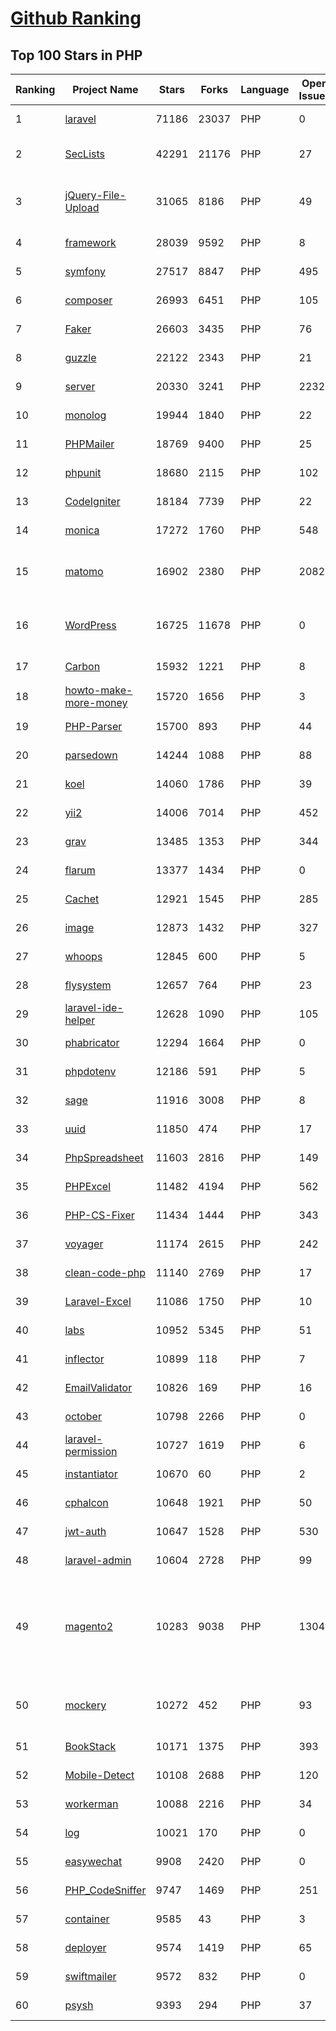 [Github Ranking](../README.md)
==========

## Top 100 Stars in PHP

| Ranking | Project Name | Stars | Forks | Language | Open Issues | Description | Last Commit |
| ------- | ------------ | ----- | ----- | -------- | ----------- | ----------- | ----------- |
| 1 | [laravel](https://github.com/laravel/laravel) | 71186 | 23037 | PHP | 0 | Laravel is a web application framework with expressive, elegant syntax. We’ve already laid the foundation for your next big idea — freeing you to create without sweating the small things. | 2022-10-12T12:11:56Z |
| 2 | [SecLists](https://github.com/danielmiessler/SecLists) | 42291 | 21176 | PHP | 27 | SecLists is the security tester's companion. It's a collection of multiple types of lists used during security assessments, collected in one place. List types include usernames, passwords, URLs, sensitive data patterns, fuzzing payloads, web shells, and many more. | 2022-10-13T10:20:22Z |
| 3 | [jQuery-File-Upload](https://github.com/blueimp/jQuery-File-Upload) | 31065 | 8186 | PHP | 49 | File Upload widget with multiple file selection, drag&drop support, progress bar, validation and preview images, audio and video for jQuery. Supports cross-domain, chunked and resumable file uploads. Works with any server-side platform (Google App Engine, PHP, Python, Ruby on Rails, Java, etc.) that supports standard HTML form file uploads. | 2021-09-30T11:44:03Z |
| 4 | [framework](https://github.com/laravel/framework) | 28039 | 9592 | PHP | 8 | The Laravel Framework. | 2022-10-14T01:14:45Z |
| 5 | [symfony](https://github.com/symfony/symfony) | 27517 | 8847 | PHP | 495 | The Symfony PHP framework | 2022-10-13T21:19:23Z |
| 6 | [composer](https://github.com/composer/composer) | 26993 | 6451 | PHP | 105 | Dependency Manager for PHP | 2022-10-13T14:57:56Z |
| 7 | [Faker](https://github.com/fzaninotto/Faker) | 26603 | 3435 | PHP | 76 | Faker is a PHP library that generates fake data for you | 2022-07-11T08:30:23Z |
| 8 | [guzzle](https://github.com/guzzle/guzzle) | 22122 | 2343 | PHP | 21 | Guzzle, an extensible PHP HTTP client | 2022-09-26T09:25:54Z |
| 9 | [server](https://github.com/nextcloud/server) | 20330 | 3241 | PHP | 2232 | ☁️ Nextcloud server, a safe home for all your data | 2022-10-14T02:15:15Z |
| 10 | [monolog](https://github.com/Seldaek/monolog) | 19944 | 1840 | PHP | 22 | Sends your logs to files, sockets, inboxes, databases and various web services | 2022-10-13T20:51:28Z |
| 11 | [PHPMailer](https://github.com/PHPMailer/PHPMailer) | 18769 | 9400 | PHP | 25 | The classic email sending library for PHP | 2022-10-13T22:05:45Z |
| 12 | [phpunit](https://github.com/sebastianbergmann/phpunit) | 18680 | 2115 | PHP | 102 | The PHP Unit Testing framework. | 2022-10-13T11:10:28Z |
| 13 | [CodeIgniter](https://github.com/bcit-ci/CodeIgniter) | 18184 | 7739 | PHP | 22 | Open Source PHP Framework (originally from EllisLab) | 2022-10-07T11:56:18Z |
| 14 | [monica](https://github.com/monicahq/monica) | 17272 | 1760 | PHP | 548 | Personal CRM. Remember everything about your friends, family and business relationships. | 2022-10-10T11:03:31Z |
| 15 | [matomo](https://github.com/matomo-org/matomo) | 16902 | 2380 | PHP | 2082 | Liberating Web Analytics. Star us on Github? +1. Matomo is the leading open alternative to Google Analytics that gives you full control over your data. Matomo lets you easily collect data from websites & apps and visualise this data and extract insights. Privacy is built-in. We love Pull Requests!  | 2022-10-14T03:01:58Z |
| 16 | [WordPress](https://github.com/WordPress/WordPress) | 16725 | 11678 | PHP | 0 | WordPress, Git-ified. This repository is just a mirror of the WordPress subversion repository. Please do not send pull requests. Submit pull requests to https://github.com/WordPress/wordpress-develop and patches to https://core.trac.wordpress.org/ instead. | 2022-10-13T17:52:05Z |
| 17 | [Carbon](https://github.com/briannesbitt/Carbon) | 15932 | 1221 | PHP | 8 | A simple PHP API extension for DateTime. | 2022-10-09T21:25:17Z |
| 18 | [howto-make-more-money](https://github.com/easychen/howto-make-more-money) | 15720 | 1656 | PHP | 3 | 程序员如何优雅的挣零花钱，2.0版，升级为小书了。Most of this not work outside China , so no English translate | 2022-06-18T17:00:20Z |
| 19 | [PHP-Parser](https://github.com/nikic/PHP-Parser) | 15700 | 893 | PHP | 44 | A PHP parser written in PHP | 2022-09-27T17:29:46Z |
| 20 | [parsedown](https://github.com/erusev/parsedown) | 14244 | 1088 | PHP | 88 | Better Markdown Parser in PHP | 2022-06-15T20:08:22Z |
| 21 | [koel](https://github.com/koel/koel) | 14060 | 1786 | PHP | 39 | 🐦 A personal music streaming server that works. | 2022-10-13T23:11:21Z |
| 22 | [yii2](https://github.com/yiisoft/yii2) | 14006 | 7014 | PHP | 452 | Yii 2: The Fast, Secure and Professional PHP Framework | 2022-10-13T07:14:14Z |
| 23 | [grav](https://github.com/getgrav/grav) | 13485 | 1353 | PHP | 344 | Modern, Crazy Fast, Ridiculously Easy and Amazingly Powerful Flat-File CMS powered by PHP, Markdown, Twig, and Symfony | 2022-10-10T21:32:25Z |
| 24 | [flarum](https://github.com/flarum/flarum) | 13377 | 1434 | PHP | 0 | Simple forum software for building great communities. | 2022-09-13T09:47:07Z |
| 25 | [Cachet](https://github.com/CachetHQ/Cachet) | 12921 | 1545 | PHP | 285 | 📛 An open source status page system for everyone. | 2022-07-05T14:23:17Z |
| 26 | [image](https://github.com/Intervention/image) | 12873 | 1432 | PHP | 327 | PHP Image Manipulation | 2022-09-20T21:54:26Z |
| 27 | [whoops](https://github.com/filp/whoops) | 12845 | 600 | PHP | 5 | PHP errors for cool kids  | 2022-09-21T09:32:06Z |
| 28 | [flysystem](https://github.com/thephpleague/flysystem) | 12657 | 764 | PHP | 23 | Abstraction for local and remote filesystems | 2022-10-13T20:18:33Z |
| 29 | [laravel-ide-helper](https://github.com/barryvdh/laravel-ide-helper) | 12628 | 1090 | PHP | 105 | Laravel IDE Helper | 2022-10-06T09:44:15Z |
| 30 | [phabricator](https://github.com/phacility/phabricator) | 12294 | 1664 | PHP | 0 | Effective June 1, 2021: Phabricator is no longer actively maintained. | 2022-06-14T17:12:36Z |
| 31 | [phpdotenv](https://github.com/vlucas/phpdotenv) | 12186 | 591 | PHP | 5 | Loads environment variables from `.env` to `getenv()`, `$_ENV` and `$_SERVER` automagically. | 2022-10-06T17:44:00Z |
| 32 | [sage](https://github.com/roots/sage) | 11916 | 3008 | PHP | 8 | WordPress starter theme with Laravel Blade components and templates, Tailwind CSS, and a modern development workflow | 2022-10-04T14:26:55Z |
| 33 | [uuid](https://github.com/ramsey/uuid) | 11850 | 474 | PHP | 17 | A PHP library for generating universally unique identifiers (UUIDs). | 2022-10-10T12:24:51Z |
| 34 | [PhpSpreadsheet](https://github.com/PHPOffice/PhpSpreadsheet) | 11603 | 2816 | PHP | 149 | A pure PHP library for reading and writing spreadsheet files | 2022-10-14T02:29:28Z |
| 35 | [PHPExcel](https://github.com/PHPOffice/PHPExcel) | 11482 | 4194 | PHP | 562 | ARCHIVED | 2019-01-02T01:38:48Z |
| 36 | [PHP-CS-Fixer](https://github.com/FriendsOfPHP/PHP-CS-Fixer) | 11434 | 1444 | PHP | 343 | A tool to automatically fix PHP Coding Standards issues | 2022-10-12T14:28:14Z |
| 37 | [voyager](https://github.com/the-control-group/voyager) | 11174 | 2615 | PHP | 242 | Voyager - The Missing Laravel Admin | 2022-09-23T19:07:32Z |
| 38 | [clean-code-php](https://github.com/jupeter/clean-code-php) | 11140 | 2769 | PHP | 17 | :bathtub: Clean Code concepts adapted for PHP | 2022-09-29T16:20:36Z |
| 39 | [Laravel-Excel](https://github.com/SpartnerNL/Laravel-Excel) | 11086 | 1750 | PHP | 10 | 🚀 Supercharged Excel exports and imports in Laravel | 2022-10-04T09:04:26Z |
| 40 | [labs](https://github.com/docker/labs) | 10952 | 5345 | PHP | 51 | This is a collection of tutorials for learning how to use Docker with various tools. Contributions welcome. | 2022-08-22T03:47:43Z |
| 41 | [inflector](https://github.com/doctrine/inflector) | 10899 | 118 | PHP | 7 | Doctrine Inflector is a small library that can perform string manipulations with regard to uppercase/lowercase and singular/plural forms of words. | 2022-09-08T22:02:48Z |
| 42 | [EmailValidator](https://github.com/egulias/EmailValidator) | 10826 | 169 | PHP | 16 | PHP Email address validator | 2022-09-10T06:15:17Z |
| 43 | [october](https://github.com/octobercms/october) | 10798 | 2266 | PHP | 0 | Self-hosted CMS platform based on the Laravel PHP Framework. | 2022-10-13T09:51:25Z |
| 44 | [laravel-permission](https://github.com/spatie/laravel-permission) | 10727 | 1619 | PHP | 6 | Associate users with roles and permissions | 2022-10-14T00:27:44Z |
| 45 | [instantiator](https://github.com/doctrine/instantiator) | 10670 | 60 | PHP | 2 | None | 2022-05-29T20:57:59Z |
| 46 | [cphalcon](https://github.com/phalcon/cphalcon) | 10648 | 1921 | PHP | 50 | High performance, full-stack PHP framework delivered as a C extension. | 2022-10-13T06:04:52Z |
| 47 | [jwt-auth](https://github.com/tymondesigns/jwt-auth) | 10647 | 1528 | PHP | 530 | 🔐 JSON Web Token Authentication for Laravel & Lumen | 2022-07-16T21:53:44Z |
| 48 | [laravel-admin](https://github.com/z-song/laravel-admin) | 10604 | 2728 | PHP | 99 | Build a full-featured administrative interface in ten minutes | 2022-10-07T20:44:40Z |
| 49 | [magento2](https://github.com/magento/magento2) | 10283 | 9038 | PHP | 1304 | All Submissions you make to Magento Inc. ("Magento") through GitHub are subject to the following terms and conditions: (1) You grant Magento a perpetual, worldwide, non-exclusive, no charge, royalty free, irrevocable license under your applicable copyrights and patents to reproduce, prepare derivative works of, display, publically perform, sublicense and distribute any feedback, ideas, code, or other information (“Submission") you submit through GitHub. (2) Your Submission is an original work of authorship and you are the owner or are legally entitled to grant the license stated above. (3) You agree to the Contributor License Agreement found here:  https://github.com/magento/magento2/blob/master/CONTRIBUTOR_LICENSE_AGREEMENT.html | 2022-10-13T17:40:33Z |
| 50 | [mockery](https://github.com/mockery/mockery) | 10272 | 452 | PHP | 93 | Mockery is a simple yet flexible PHP mock object framework for use in unit testing with PHPUnit, PHPSpec or any other testing framework. Its core goal is to offer a test double framework with a succinct API capable of clearly defining all possible object operations and interactions using a human readable Domain Specific Language (DSL). | 2022-09-27T16:30:21Z |
| 51 | [BookStack](https://github.com/BookStackApp/BookStack) | 10171 | 1375 | PHP | 393 | A platform to create documentation/wiki content built with PHP & Laravel | 2022-10-12T11:13:01Z |
| 52 | [Mobile-Detect](https://github.com/serbanghita/Mobile-Detect) | 10108 | 2688 | PHP | 120 | Mobile_Detect is a lightweight PHP class for detecting mobile devices (including tablets). It uses the User-Agent string combined with specific HTTP headers to detect the mobile environment. | 2022-05-17T12:13:46Z |
| 53 | [workerman](https://github.com/walkor/workerman) | 10088 | 2216 | PHP | 34 | An asynchronous event driven PHP socket framework. Supports HTTP, Websocket, SSL and other custom protocols. PHP>=7.0. | 2022-10-12T13:24:14Z |
| 54 | [log](https://github.com/php-fig/log) | 10021 | 170 | PHP | 0 | None | 2021-07-14T16:46:26Z |
| 55 | [easywechat](https://github.com/w7corp/easywechat) | 9908 | 2420 | PHP | 0 | 📦 一个 PHP 微信 SDK | 2022-10-12T07:40:08Z |
| 56 | [PHP_CodeSniffer](https://github.com/squizlabs/PHP_CodeSniffer) | 9747 | 1469 | PHP | 251 | PHP_CodeSniffer tokenizes PHP files and detects violations of a defined set of coding standards. | 2022-10-14T01:47:36Z |
| 57 | [container](https://github.com/php-fig/container) | 9585 | 43 | PHP | 3 | None | 2022-07-19T17:36:59Z |
| 58 | [deployer](https://github.com/deployphp/deployer) | 9574 | 1419 | PHP | 65 | The PHP deployment tool with support for popular frameworks out of the box | 2022-10-11T12:53:09Z |
| 59 | [swiftmailer](https://github.com/swiftmailer/swiftmailer) | 9572 | 832 | PHP | 0 | Comprehensive mailing tools for PHP | 2021-10-25T07:19:17Z |
| 60 | [psysh](https://github.com/bobthecow/psysh) | 9393 | 294 | PHP | 37 | A REPL for PHP | 2022-09-15T17:57:04Z |


